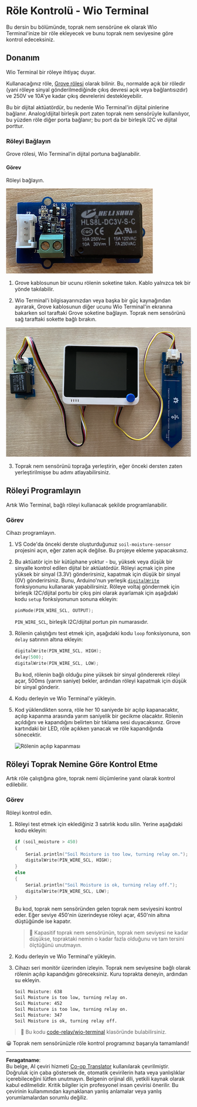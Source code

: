 <!--
CO_OP_TRANSLATOR_METADATA:
{
  "original_hash": "f3c5d8afa2ef6a0b425ef8ff20615cb4",
  "translation_date": "2025-08-28T04:18:42+00:00",
  "source_file": "2-farm/lessons/3-automated-plant-watering/wio-terminal-relay.md",
  "language_code": "tr"
}
-->
# Röle Kontrolü - Wio Terminal

Bu dersin bu bölümünde, toprak nem sensörüne ek olarak Wio Terminal'inize bir röle ekleyecek ve bunu toprak nem seviyesine göre kontrol edeceksiniz.

## Donanım

Wio Terminal bir röleye ihtiyaç duyar.

Kullanacağınız röle, [Grove rölesi](https://www.seeedstudio.com/Grove-Relay.html) olarak bilinir. Bu, normalde açık bir röledir (yani röleye sinyal gönderilmediğinde çıkış devresi açık veya bağlantısızdır) ve 250V ve 10A'ye kadar çıkış devrelerini destekleyebilir.

Bu bir dijital aktüatördür, bu nedenle Wio Terminal'in dijital pinlerine bağlanır. Analog/dijital birleşik port zaten toprak nem sensörüyle kullanılıyor, bu yüzden röle diğer porta bağlanır; bu port da bir birleşik I2C ve dijital porttur.

### Röleyi Bağlayın

Grove rölesi, Wio Terminal'in dijital portuna bağlanabilir.

#### Görev

Röleyi bağlayın.

![Bir Grove rölesi](../../../../../translated_images/grove-relay.d426958ca210fbd0fb7983d7edc069d46c73a8b0a099d94797bd756f7b6bb6be.tr.png)

1. Grove kablosunun bir ucunu rölenin soketine takın. Kablo yalnızca tek bir yönde takılabilir.

2. Wio Terminal'i bilgisayarınızdan veya başka bir güç kaynağından ayırarak, Grove kablosunun diğer ucunu Wio Terminal'in ekranına bakarken sol taraftaki Grove soketine bağlayın. Toprak nem sensörünü sağ taraftaki sokette bağlı bırakın.

![Grove rölesi sol sokete, toprak nem sensörü sağ sokete bağlı](../../../../../translated_images/wio-relay-and-soil-moisture-sensor.ed722202d42babe0be5f4518cf13e8c2c81e8df21d37839266cbdb60cf30172d.tr.png)

3. Toprak nem sensörünü toprağa yerleştirin, eğer önceki dersten zaten yerleştirilmişse bu adımı atlayabilirsiniz.

## Röleyi Programlayın

Artık Wio Terminal, bağlı röleyi kullanacak şekilde programlanabilir.

### Görev

Cihazı programlayın.

1. VS Code'da önceki derste oluşturduğunuz `soil-moisture-sensor` projesini açın, eğer zaten açık değilse. Bu projeye ekleme yapacaksınız.

2. Bu aktüatör için bir kütüphane yoktur - bu, yüksek veya düşük bir sinyalle kontrol edilen dijital bir aktüatördür. Röleyi açmak için pine yüksek bir sinyal (3.3V) gönderirsiniz, kapatmak için düşük bir sinyal (0V) gönderirsiniz. Bunu, Arduino'nun yerleşik [`digitalWrite`](https://www.arduino.cc/reference/en/language/functions/digital-io/digitalwrite/) fonksiyonunu kullanarak yapabilirsiniz. Röleye voltaj göndermek için birleşik I2C/dijital portu bir çıkış pini olarak ayarlamak için aşağıdaki kodu `setup` fonksiyonunun sonuna ekleyin:

    ```cpp
    pinMode(PIN_WIRE_SCL, OUTPUT);
    ```

    `PIN_WIRE_SCL`, birleşik I2C/dijital portun pin numarasıdır.

3. Rölenin çalıştığını test etmek için, aşağıdaki kodu `loop` fonksiyonuna, son `delay` satırının altına ekleyin:

    ```cpp
    digitalWrite(PIN_WIRE_SCL, HIGH);
    delay(500);
    digitalWrite(PIN_WIRE_SCL, LOW);
    ```

    Bu kod, rölenin bağlı olduğu pine yüksek bir sinyal göndererek röleyi açar, 500ms (yarım saniye) bekler, ardından röleyi kapatmak için düşük bir sinyal gönderir.

4. Kodu derleyin ve Wio Terminal'e yükleyin.

5. Kod yüklendikten sonra, röle her 10 saniyede bir açılıp kapanacaktır, açılıp kapanma arasında yarım saniyelik bir gecikme olacaktır. Rölenin açıldığını ve kapandığını belirten bir tıklama sesi duyacaksınız. Grove kartındaki bir LED, röle açıkken yanacak ve röle kapandığında sönecektir.

    ![Rölenin açılıp kapanması](../../../../../images/relay-turn-on-off.gif)

## Röleyi Toprak Nemine Göre Kontrol Etme

Artık röle çalıştığına göre, toprak nemi ölçümlerine yanıt olarak kontrol edilebilir.

### Görev

Röleyi kontrol edin.

1. Röleyi test etmek için eklediğiniz 3 satırlık kodu silin. Yerine aşağıdaki kodu ekleyin:

    ```cpp
    if (soil_moisture > 450)
    {
        Serial.println("Soil Moisture is too low, turning relay on.");
        digitalWrite(PIN_WIRE_SCL, HIGH);
    }
    else
    {
        Serial.println("Soil Moisture is ok, turning relay off.");
        digitalWrite(PIN_WIRE_SCL, LOW);
    }
    ```

    Bu kod, toprak nem sensöründen gelen toprak nem seviyesini kontrol eder. Eğer seviye 450'nin üzerindeyse röleyi açar, 450'nin altına düştüğünde ise kapatır.

    > 💁 Kapasitif toprak nem sensörünün, toprak nem seviyesi ne kadar düşükse, topraktaki nemin o kadar fazla olduğunu ve tam tersini ölçtüğünü unutmayın.

2. Kodu derleyin ve Wio Terminal'e yükleyin.

3. Cihazı seri monitör üzerinden izleyin. Toprak nem seviyesine bağlı olarak rölenin açılıp kapandığını göreceksiniz. Kuru toprakta deneyin, ardından su ekleyin.

    ```output
    Soil Moisture: 638
    Soil Moisture is too low, turning relay on.
    Soil Moisture: 452
    Soil Moisture is too low, turning relay on.
    Soil Moisture: 347
    Soil Moisture is ok, turning relay off.
    ```

> 💁 Bu kodu [code-relay/wio-terminal](../../../../../2-farm/lessons/3-automated-plant-watering/code-relay/wio-terminal) klasöründe bulabilirsiniz.

😀 Toprak nem sensörünüzle röle kontrol programınız başarıyla tamamlandı!

---

**Feragatname**:  
Bu belge, AI çeviri hizmeti [Co-op Translator](https://github.com/Azure/co-op-translator) kullanılarak çevrilmiştir. Doğruluk için çaba göstersek de, otomatik çevirilerin hata veya yanlışlıklar içerebileceğini lütfen unutmayın. Belgenin orijinal dili, yetkili kaynak olarak kabul edilmelidir. Kritik bilgiler için profesyonel insan çevirisi önerilir. Bu çevirinin kullanımından kaynaklanan yanlış anlamalar veya yanlış yorumlamalardan sorumlu değiliz.